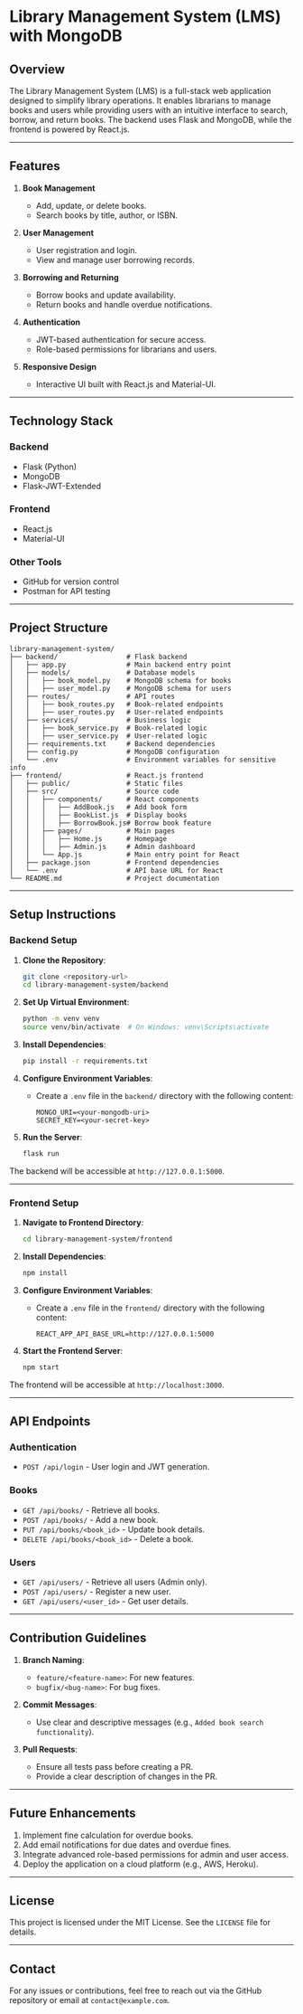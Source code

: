 # Library Management System (LMS) with MongoDB

## **Overview**
The Library Management System (LMS) is a full-stack web application designed to simplify library operations. It enables librarians to manage books and users while providing users with an intuitive interface to search, borrow, and return books. The backend uses Flask and MongoDB, while the frontend is powered by React.js.

---

## **Features**

1. **Book Management**
   - Add, update, or delete books.
   - Search books by title, author, or ISBN.

2. **User Management**
   - User registration and login.
   - View and manage user borrowing records.

3. **Borrowing and Returning**
   - Borrow books and update availability.
   - Return books and handle overdue notifications.

4. **Authentication**
   - JWT-based authentication for secure access.
   - Role-based permissions for librarians and users.

5. **Responsive Design**
   - Interactive UI built with React.js and Material-UI.

---

## **Technology Stack**

### **Backend**
- Flask (Python)
- MongoDB
- Flask-JWT-Extended

### **Frontend**
- React.js
- Material-UI

### **Other Tools**
- GitHub for version control
- Postman for API testing

---

## **Project Structure**

```
library-management-system/
├── backend/                 # Flask backend
│   ├── app.py               # Main backend entry point
│   ├── models/              # Database models
│   │   ├── book_model.py    # MongoDB schema for books
│   │   ├── user_model.py    # MongoDB schema for users
│   ├── routes/              # API routes
│   │   ├── book_routes.py   # Book-related endpoints
│   │   ├── user_routes.py   # User-related endpoints
│   ├── services/            # Business logic
│   │   ├── book_service.py  # Book-related logic
│   │   ├── user_service.py  # User-related logic
│   ├── requirements.txt     # Backend dependencies
│   ├── config.py            # MongoDB configuration
│   └── .env                 # Environment variables for sensitive info
├── frontend/                # React.js frontend
│   ├── public/              # Static files
│   ├── src/                 # Source code
│   │   ├── components/      # React components
│   │   │   ├── AddBook.js   # Add book form
│   │   │   ├── BookList.js  # Display books
│   │   │   ├── BorrowBook.js# Borrow book feature
│   │   ├── pages/           # Main pages
│   │   │   ├── Home.js      # Homepage
│   │   │   ├── Admin.js     # Admin dashboard
│   │   └── App.js           # Main entry point for React
│   ├── package.json         # Frontend dependencies
│   └── .env                 # API base URL for React
└── README.md                # Project documentation
```

---

## **Setup Instructions**

### **Backend Setup**

1. **Clone the Repository**:
   ```bash
   git clone <repository-url>
   cd library-management-system/backend
   ```

2. **Set Up Virtual Environment**:
   ```bash
   python -m venv venv
   source venv/bin/activate  # On Windows: venv\Scripts\activate
   ```

3. **Install Dependencies**:
   ```bash
   pip install -r requirements.txt
   ```

4. **Configure Environment Variables**:
   - Create a `.env` file in the `backend/` directory with the following content:
     ```env
     MONGO_URI=<your-mongodb-uri>
     SECRET_KEY=<your-secret-key>
     ```

5. **Run the Server**:
   ```bash
   flask run
   ```

The backend will be accessible at `http://127.0.0.1:5000`.

---

### **Frontend Setup**

1. **Navigate to Frontend Directory**:
   ```bash
   cd library-management-system/frontend
   ```

2. **Install Dependencies**:
   ```bash
   npm install
   ```

3. **Configure Environment Variables**:
   - Create a `.env` file in the `frontend/` directory with the following content:
     ```env
     REACT_APP_API_BASE_URL=http://127.0.0.1:5000
     ```

4. **Start the Frontend Server**:
   ```bash
   npm start
   ```

The frontend will be accessible at `http://localhost:3000`.

---

## **API Endpoints**

### **Authentication**
- `POST /api/login` - User login and JWT generation.

### **Books**
- `GET /api/books/` - Retrieve all books.
- `POST /api/books/` - Add a new book.
- `PUT /api/books/<book_id>` - Update book details.
- `DELETE /api/books/<book_id>` - Delete a book.

### **Users**
- `GET /api/users/` - Retrieve all users (Admin only).
- `POST /api/users/` - Register a new user.
- `GET /api/users/<user_id>` - Get user details.

---

## **Contribution Guidelines**

1. **Branch Naming**:
   - `feature/<feature-name>`: For new features.
   - `bugfix/<bug-name>`: For bug fixes.

2. **Commit Messages**:
   - Use clear and descriptive messages (e.g., `Added book search functionality`).

3. **Pull Requests**:
   - Ensure all tests pass before creating a PR.
   - Provide a clear description of changes in the PR.

---

## **Future Enhancements**
1. Implement fine calculation for overdue books.
2. Add email notifications for due dates and overdue fines.
3. Integrate advanced role-based permissions for admin and user access.
4. Deploy the application on a cloud platform (e.g., AWS, Heroku).

---

## **License**
This project is licensed under the MIT License. See the `LICENSE` file for details.

---

## **Contact**
For any issues or contributions, feel free to reach out via the GitHub repository or email at `contact@example.com`.

